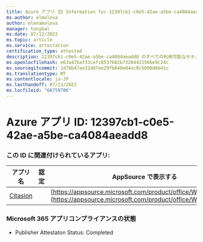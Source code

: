 ```yaml
---
title: Azure アプリ ID Information for 12397cb1-c0e5-42ae-a5be-ca4084aeadd8
ms.author: elmalova
author: elenamalova
manager: tonybal
ms.date: 07/12/2022
ms.topic: article
ms.service: attestation
certification_type: attested
description: 12397cb1-c0e5-42ae-a5be-ca4084aeadd8 のすべての利用可能なセキュリティとコンプライアンス情報。
ms.openlocfilehash: e63a47baf33cefc8537682b73204421566e9c24c
ms.sourcegitcommit: 1d78b47ae32dd7ee29fb848e04ac0c5090d6b41c
ms.translationtype: MT
ms.contentlocale: ja-JP
ms.lasthandoff: 07/13/2022
ms.locfileid: "66759786"
---
```

# <a name="azure-app-id-12397cb1-c0e5-42ae-a5be-ca4084aeadd8"></a>Azure アプリ ID: 12397cb1-c0e5-42ae-a5be-ca4084aeadd8


### <a name="apps-associated-with-this-id"></a>この ID に関連付けられているアプリ:
| **アプリ名** | **認定** | **AppSource で表示する** |
|--------------|---------------|-----------------------|
| [Citasion](../forward/WA200003530.md) |  | [https://appsource.microsoft.com/product/office/WA200003530](https://appsource.microsoft.com/product/office/WA200003530) |

### <a name="microsoft-365-app-compliance-status"></a>Microsoft 365 アプリコンプライアンスの状態
- Publisher Attestaton Status: Completed
